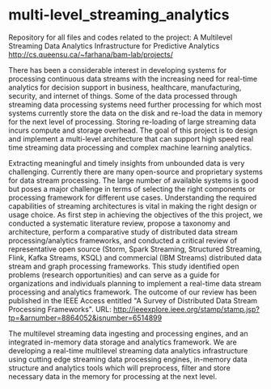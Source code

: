 # multi-level_streaming_analytics
Repository for all files and codes related to the project: A Multilevel Streaming Data Analytics Infrastructure for Predictive Analytics http://cs.queensu.ca/~farhana/bam-lab/projects/

There has been a considerable interest in developing systems for processing continuous data streams with the increasing need for real-time analytics for decision support in business, healthcare, manufacturing, security, and internet of things. Some of the data processed through streaming data processing systems need further processing for which most systems currently store the data on the disk and re-load the data in memory for the next level of processing. Storing re-loading of large streaming data incurs compute and storage overhead. The goal of this project is to design and implement a multi-level architecture that can support high speed real time streaming data processing and complex machine learning analytics. 

Extracting meaningful and timely insights from unbounded data is very challenging. Currently there are many open-source and proprietary systems for data stream processing. The large number of available systems is good but poses a major challenge in terms of selecting the right components or processing framework for different use cases. Understanding the required capabilities of streaming architectures is vital in making the right design or usage choice. As first step in achieving the objectives of the this project, we conducted a systematic literature review, propose a taxonomy and architecture, perform a comparative study of distributed data stream processing/analytics frameworks, and conducted a critical review of representative open source (Storm, Spark Streaming, Structured Streaming, Flink, Kafka Streams, KSQL) and commercial (IBM Streams) distributed data stream and graph processing frameworks. This study identified open problems (research opportunities) and can serve as a guide for organizations and individuals planning to implement a real-time data stream processing and analytics framework. The outcome of our review has been published in the IEEE Access entitled "A Survey of Distributed Data Stream Processing Frameworks". URL: http://ieeexplore.ieee.org/stamp/stamp.jsp?tp=&arnumber=8864052&isnumber=6514899

The multilevel streaming data ingesting and processing engines, and an integrated in-memory data storage and analytics framework. We are developing a real-time multilevel streaming data analytics infrastructure using cutting edge streaming data processing engines, in-memory data structure and analytics tools which will preprocess, filter and store necessary data in the memory for processing at the next level. 
